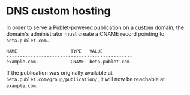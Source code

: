 DNS custom hosting
==================

In order to serve a Publet-powered publication on a custom domain, the domain's
administrator must create a CNAME record pointing to `beta.publet.com.`.

```
NAME                    TYPE   VALUE
-----------------------------------------------
example.com.            CNAME  beta.publet.com.
```

If the publication was originally available at
`beta.publet.com/group/publication/`, it will now be reachable at
`example.com`.
